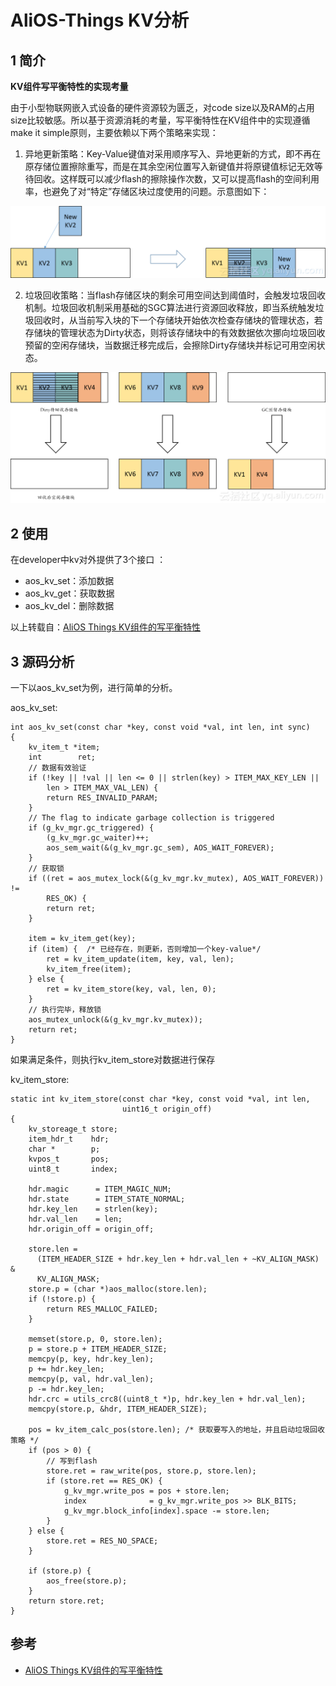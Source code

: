 # AliOS-Things KV分析

## 1 简介

**KV组件写平衡特性的实现考量**  

由于小型物联网嵌入式设备的硬件资源较为匮乏，对code size以及RAM的占用size比较敏感。所以基于资源消耗的考量，写平衡特性在KV组件中的实现遵循make it simple原则，主要依赖以下两个策略来实现： 

1. 异地更新策略：Key-Value键值对采用顺序写入、异地更新的方式，即不再在原存储位置擦除重写，而是在其余空闲位置写入新键值并将原键值标记无效等待回收。这样既可以减少flash的擦除操作次数，又可以提高flash的空间利用率，也避免了对“特定”存储区块过度使用的问题。示意图如下：

![kv1](images\1.png)

2. 垃圾回收策略：当flash存储区块的剩余可用空间达到阈值时，会触发垃圾回收机制。垃圾回收机制采用基础的SGC算法进行资源回收释放，即当系统触发垃圾回收时，从当前写入块的下一个存储块开始依次检查存储块的管理状态，若存储块的管理状态为Dirty状态，则将该存储块中的有效数据依次挪向垃圾回收预留的空闲存储块，当数据迁移完成后，会擦除Dirty存储块并标记可用空闲状态。

![kv2](images\2.png) 



## 2 使用

在developer中kv对外提供了3个接口 ：

- aos_kv_set：添加数据
- aos_kv_get：获取数据
- aos_kv_del：删除数据

以上转载自：[AliOS Things KV组件的写平衡特性](https://yq.aliyun.com/articles/291229#comment)

## 3 源码分析

一下以aos_kv_set为例，进行简单的分析。

aos_kv_set:

```
int aos_kv_set(const char *key, const void *val, int len, int sync)
{
    kv_item_t *item;
    int        ret;
    // 数据有效验证
    if (!key || !val || len <= 0 || strlen(key) > ITEM_MAX_KEY_LEN ||
        len > ITEM_MAX_VAL_LEN) {
        return RES_INVALID_PARAM;
    }
	// The flag to indicate garbage collection is triggered
    if (g_kv_mgr.gc_triggered) {
        (g_kv_mgr.gc_waiter)++;
        aos_sem_wait(&(g_kv_mgr.gc_sem), AOS_WAIT_FOREVER);
    }
	// 获取锁
    if ((ret = aos_mutex_lock(&(g_kv_mgr.kv_mutex), AOS_WAIT_FOREVER)) !=
        RES_OK) {
        return ret;
    }

    item = kv_item_get(key);
    if (item) {  /* 已经存在，则更新，否则增加一个key-value*/
        ret = kv_item_update(item, key, val, len);
        kv_item_free(item);
    } else {
        ret = kv_item_store(key, val, len, 0);
    }
	// 执行完毕，释放锁
    aos_mutex_unlock(&(g_kv_mgr.kv_mutex));
    return ret;
}
```

如果满足条件，则执行kv_item_store对数据进行保存

kv_item_store:

```
static int kv_item_store(const char *key, const void *val, int len,
                         uint16_t origin_off)
{
    kv_storeage_t store;
    item_hdr_t    hdr;
    char *        p;
    kvpos_t       pos;
    uint8_t       index;

    hdr.magic      = ITEM_MAGIC_NUM;
    hdr.state      = ITEM_STATE_NORMAL;
    hdr.key_len    = strlen(key);
    hdr.val_len    = len;
    hdr.origin_off = origin_off;

    store.len =
      (ITEM_HEADER_SIZE + hdr.key_len + hdr.val_len + ~KV_ALIGN_MASK) &
      KV_ALIGN_MASK;
    store.p = (char *)aos_malloc(store.len);
    if (!store.p) {
        return RES_MALLOC_FAILED;
    }

    memset(store.p, 0, store.len);
    p = store.p + ITEM_HEADER_SIZE;
    memcpy(p, key, hdr.key_len);
    p += hdr.key_len;
    memcpy(p, val, hdr.val_len);
    p -= hdr.key_len;
    hdr.crc = utils_crc8((uint8_t *)p, hdr.key_len + hdr.val_len);
    memcpy(store.p, &hdr, ITEM_HEADER_SIZE);

    pos = kv_item_calc_pos(store.len); /* 获取要写入的地址，并且启动垃圾回收策略 */
    if (pos > 0) {
        // 写到flash
        store.ret = raw_write(pos, store.p, store.len);
        if (store.ret == RES_OK) {
            g_kv_mgr.write_pos = pos + store.len;
            index              = g_kv_mgr.write_pos >> BLK_BITS;
            g_kv_mgr.block_info[index].space -= store.len;
        }
    } else {
        store.ret = RES_NO_SPACE;
    }

    if (store.p) {
        aos_free(store.p);
    }
    return store.ret;
}
```



## 参考

- [AliOS Things KV组件的写平衡特性](https://yq.aliyun.com/articles/291229#comment)